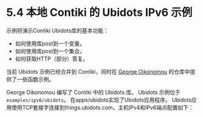 # 5.4 本地 Contiki 的 Ubidots IPv6 示例

示例将演示Contiki Ubidots库的基本功能：

- 如何使用库post到一个变量。
- 如何使用库post到一个集合。
- 如何获取HTTP（部分）答复。


当前 Ubidots 示例已经合并到 Contiki，同时在 [George Oikonomou](https://github.com/g-oikonomou/contiki/tree/ubidots-demo) 的仓库中提供了一些函数示例。

George Oikonomou 编写了 Contiki 中的 Ubidots 库。
Ubidots 示例位于 ```examples/ipv6/ubidots```。
在apps/ubidots实现了Ubidots应用程序。
Ubidots应用使用TCP套接字连接到things.ubidots.com，主机IPv4和IPv6端点配置如下：
